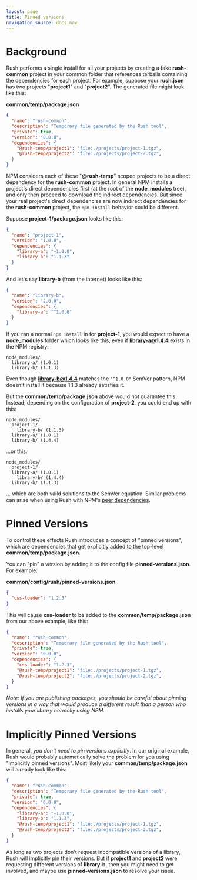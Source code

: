 ```yaml
---
layout: page
title: Pinned versions
navigation_source: docs_nav
---
```


# Background

Rush performs a single install for all your projects by creating a fake **rush-common** project in your common folder that references tarballs containing the dependencies for each project. For example, suppose your **rush.json** has two projects "**project1**" and "**project2**".  The generated file might look like this:

**common/temp/package.json**
```json
{
  "name": "rush-common",
  "description": "Temporary file generated by the Rush tool",
  "private": true,
  "version": "0.0.0",
  "dependencies": {
    "@rush-temp/project1": "file:./projects/project-1.tgz",
    "@rush-temp/project2": "file:./projects/project-2.tgz",
  }
}
```

NPM considers each of these "**@rush-temp**" scoped projects to be a direct dependency for the **rush-common** project. In general NPM installs a project's direct dependencies first (at the root of the **node_modules** tree), and only then proceed to download the indirect dependencies.  But since your real project's direct dependencies are now indirect dependencies for the **rush-common** project, the `npm install` behavior could be different.

Suppose **project-1/package.json** looks like this:

```json
{
  "name": "project-1",
  "version": "1.0.0",
  "dependencies": {
    "library-a": "~1.0.0",
    "library-b": "1.1.3"
  }
}
```

And let's say **library-b** (from the internet) looks like this:

```json
{
  "name": "library-b",
  "version": "2.0.0",
  "dependencies": {
    "library-a": "^1.0.0"
  }
}
```

If you ran a normal `npm install` in for **project-1**, you would expect to have a **node_modules** folder which looks like this, even if **library-a@1.4.4** exists in the NPM registry:

```
node_modules/
  library-a/ (1.0.1)
  library-b/ (1.1.3)
```

Even though **library-b@1.4.4** matches the `"^1.0.0"` SemVer pattern, NPM doesn't install it because 1.1.3 already satisfies it.

But the **common/temp/package.json** above would not guarantee this.  Instead, depending on the configuration of **project-2**, you could end up with this:

```
node_modules/
  project-1/
    library-b/ (1.1.3)
  library-a/ (1.0.1)
  library-b/ (1.4.4)
```

...or this:

```
node_modules/
  project-1/
  library-a/ (1.0.1)
    library-b/ (1.4.4)
  library-b/ (1.1.3)
```

... which are both valid solutions to the SemVer equation.  Similar problems can arise when using Rush with NPM's [peer dependencies](https://nodejs.org/en/blog/npm/peer-dependencies/).

# Pinned Versions

To control these effects Rush introduces a concept of "pinned versions", which are dependencies that get explicitly added to the top-level **common/temp/package.json**.

You can "pin" a version by adding it to the config file **pinned-versions.json**.  For example:

**common/config/rush/pinned-versions.json**
```json
{
  "css-loader": "1.2.3"
}
```

This will cause **css-loader** to be added to the **common/temp/package.json** from our above example, like this:

```json
{
  "name": "rush-common",
  "description": "Temporary file generated by the Rush tool",
  "private": true,
  "version": "0.0.0",
  "dependencies": {
    "css-loader": "1.2.3",
    "@rush-temp/project1": "file:./projects/project-1.tgz",
    "@rush-temp/project2": "file:./projects/project-2.tgz",
  }
}
```

*Note: If you are publishing packages, you should be careful about pinning versions in a way that would produce a different result than a person who installs your library normally using NPM.*

# Implicitly Pinned Versions

In general, *you don't need to pin versions explicitly*.  In our original example, Rush would probably automatically solve the problem for you using "implicitly pinned versions".  Most likely your **common/temp/package.json** will already look like this:

```json
{
  "name": "rush-common",
  "description": "Temporary file generated by the Rush tool",
  "private": true,
  "version": "0.0.0",
  "dependencies": {
    "library-a": "~1.0.0",
    "library-b": "1.1.3",
    "@rush-temp/project1": "file:./projects/project-1.tgz",
    "@rush-temp/project2": "file:./projects/project-2.tgz",
  }
}
```

As long as two projects don't request incompatible versions of a library, Rush will implicitly pin their versions.  But if **project1** and **project2** were requesting different versions of **library-b**, then you might need to get involved, and maybe use **pinned-versions.json** to resolve your issue.
